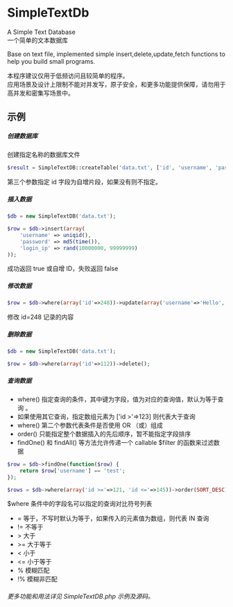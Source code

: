 # SimpleTextDb
A Simple Text Database\
一个简单的文本数据库

Base on text file, implemented simple insert,delete,update,fetch functions to help you build small programs.

本程序建议仅用于低频访问且较简单的程序。\
应用场景及设计上限制不能对并发写，原子安全，和更多功能提供保障，请勿用于高并发和密集写场景中。

## 示例

##### 创建数据库
创建指定名称的数据库文件
```php
$result = SimpleTextDB::createTable('data.txt', ['id', 'username', 'password', 'login_ip' ,'description'], 'id');
```
第三个参数指定 id 字段为自增片段，如果没有则不指定。

##### 插入数据
```php
$db = new SimpleTextDB('data.txt');

$row = $db->insert(array(
	'username' => uniqid(),
	'password' => md5(time()),
	'login_ip' => rand(10000000, 99999999)
));
```
成功返回 true 或自增 ID，失败返回 false

##### 修改数据
```php
$row = $db->where(array('id'=>248))->update(array('username'=>'Hello','password' => 'NewPassword'), null, 1);
```
修改 id=248 记录的内容

##### 删除数据
```php
$db = new SimpleTextDB('data.txt');

$row = $db->where(array('id'=>112))->delete();
```

##### 查询数据
- where() 指定查询的条件，其中键为字段，值为对应的查询值，默认为等于查询 。
- 如果使用其它查询，指定数组元素为 ['id >'=>123] 则代表大于查询
- where() 第二个参数代表条件是否使用 OR （或）组成
- order() 只能指定整个数据插入的先后顺序，暂不能指定字段排序
- findOne() 和 findAll() 等方法允许传递一个 callable $filter 的函数来过滤数据

```php
$row = $db->findOne(function($row) {
	return $row['username'] == 'test';
});

$rows = $db->where(array('id >='=>121, 'id <='=>145))->order(SORT_DESC)->limit(2, 20)->findAll();
```

$where 条件中的字段名可以指定的查询对比符号列表
- = 等于，不写时默认为等于，如果传入的元素值为数组，则代表 IN 查询
- != 不等于
- \> 大于
- \>= 大于等于
- \< 小于
- \<= 小于等于
- % 模糊匹配
- !% 模糊非匹配
 
###### 更多功能和用法详见 SimpleTextDB.php 示例及源码。
